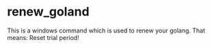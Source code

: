 # renew_goland
This is a windows command which is used to renew your golang. That means: Reset trial period!
